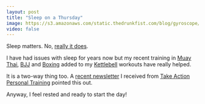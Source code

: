 ```yaml
---
layout: post
title: "Sleep on a Thursday"
image: https://s3.amazonaws.com/static.thedrunkfist.com/blog/gyroscope/2016-07-08-sleep-data_1.jpg
video: false
---
```


Sleep matters. No, [really it does](https://en.wikipedia.org/wiki/Effects_of_sleep_deprivation_on_cognitive_performance).

I have had issues with sleep for years now but my recent training in [Muay Thai](https://en.wikipedia.org/wiki/Muay_Thai), [BJJ](https://en.wikipedia.org/wiki/Brazilian_jiu-jitsu) and [Boxing](https://en.wikipedia.org/wiki/Boxing) added to my [Kettlebell](https://en.wikipedia.org/wiki/Kettlebell) workouts have really helped. 

It is a two-way thing too. A [recent newsletter](http://us13.campaign-archive1.com/?u=f7fe20d352e4ace31643e717b&id=d0aa68ffe0&e=2180035b6b) I received from [Take Action Personal Training](https://www.takeactionpt.net) pointed this out.

Anyway, I feel rested and ready to start the day!
